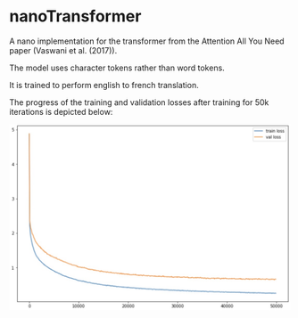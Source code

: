 # nanoTransformer
A nano implementation for the transformer from the Attention All You Need paper (Vaswani et al. (2017)).

The model uses character tokens rather than word tokens. 

It is trained to perform english to french translation.


The progress of the training and validation losses after training for 50k iterations is depicted below:

<img src=https://github.com/rayanalsubbahi/nanoTransformer/blob/main/loss_50k.jpeg/>


